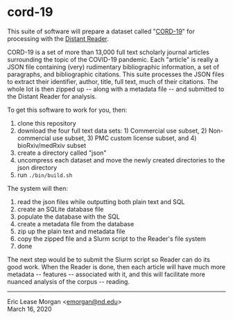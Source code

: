 # cord-19

This suite of software will prepare a dataset called "[CORD-19](https://pages.semanticscholar.org/coronavirus-research)" for processing with the [Distant Reader](https://distantreader.org).

CORD-19 is a set of more than 13,000 full text scholarly journal articles surrounding the topic of the COVID-19 pandemic. Each "article" is really a JSON file containing (very) rudimentary bibliographic information, a set of paragraphs, and bibliographic citations. This suite processes the JSON files to extract their identifier, author, title, full text, much of their citations. The whole lot is then zipped up -- along with a metadata file -- and submitted to the Distant Reader for analysis.

To get this software to work for you, then:

   1. clone this repository
   2. download the four full text data sets: 1) Commercial use subset, 2) Non-commercial use subset, 3) PMC custom license subset, and 4) bioRxiv/medRxiv subset
   3. create a directory called "json"
   4. uncompress each dataset and move the newly created directories to the json directory
   5. run `./bin/build.sh`
   
The system will then:

   1. read the json files while outputting both plain text and SQL
   2. create an SQLite database file
   3. populate the database with the SQL
   4. create a metadata file from the database
   5. zip up the plain text and metadata file
   6. copy the zipped file and a Slurm script to the Reader's file system
   7. done
   
The next step would be to submit the Slurm script so Reader can do its good work. When the Reader is done, then each article will have much more metadata -- features -- associated with it, and this will facilitate more nuanced analysis of the corpus -- reading. 

---  
Eric Lease Morgan &lt;emorgan@nd.edu&gt;  
March 16, 2020
